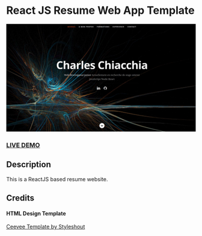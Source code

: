 # React JS Resume Web App Template      
![ReactJS Resume Website Template](resume-screenshot.jpg?raw=true "ReactJS Resume Website Template")
### <a href="https://react-3c2h-cv.herokuapp.com/">LIVE DEMO</a> 

## Description
This is a ReactJS based resume website.


## Credits


#### HTML Design Template
<a href="https://www.styleshout.com/free-templates/ceevee/">Ceevee Template by Styleshout</a>